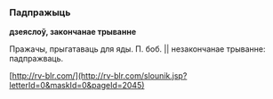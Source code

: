 ### Падпражыць
**дзеяслоў, закончанае трыванне**

Пражачы, прыгатаваць для яды. П. боб. || незакончанае трыванне: падпражваць.

<a rel="author">[http://rv-blr.com/](http://rv-blr.com/slounik.jsp?letterId=0&maskId=0&pageId=2045)</a>
